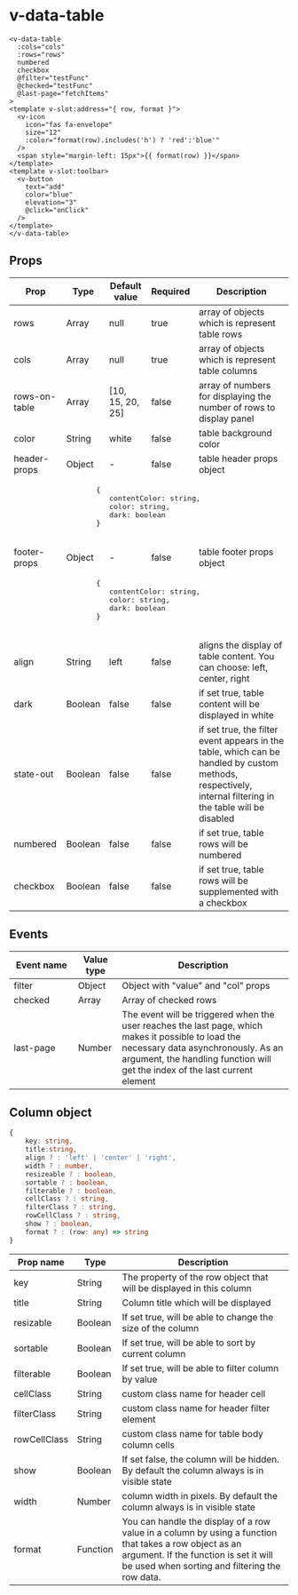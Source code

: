 # v-data-table

```vue
<v-data-table
  :cols="cols"
  :rows="rows"
  numbered
  checkbox
  @filter="testFunc"
  @checked="testFunc"
  @last-page="fetchItems"
>
<template v-slot:address="{ row, format }">
  <v-icon
    icon="fas fa-envelope"
    size="12"
    :color="format(row).includes('h') ? 'red':'blue'"
  />
  <span style="margin-left: 15px">{{ format(row) }}</span>
</template>
<template v-slot:toolbar>
  <v-button
    text="add"
    color="blue"
    elevation="3"
    @click="onClick"
  />
</template>
</v-data-table>
```
## Props

<table>
    <thead>
        <tr>
            <th colspan="3">Prop</th>
            <th>Type</th>
            <th>Default value</th>
            <th>Required</th>
            <th colspan="4">Description</th>
        </tr>
    </thead>
    <tbody>
        <tr>
            <td colspan="3">rows</td>
            <td>Array</td>
            <td>null</td>
            <td>true</td>
            <td>array of objects which is represent table rows</td>
        </tr>
        <tr>
            <td colspan="3">cols</td>
            <td>Array</td>
            <td>null</td>
            <td>true</td>
            <td>array of objects which is represent table columns</td>
        </tr>
        <tr>
            <td colspan="3">rows-on-table</td>
            <td>Array</td>
            <td>[10, 15, 20, 25]</td>
            <td>false</td>
            <td>array of numbers for displaying the  number of rows to display panel</td>
        </tr>
        <tr>
            <td colspan="3">color</td>
            <td>String</td>
            <td>white</td>
            <td>false</td>
            <td>table background color</td>
        </tr>
        <tr>
            <td colspan="3">header-props</td>
            <td>Object</td>
            <td>-</td>
            <td>false</td>
            <td>table header props object</td>
        </tr>         
        <tr>
            <td colspan="7">
                <pre>
                   <span>{</span>
                      <span class="key">contentColor:</span> <span class="value-type">string</span>,
                      <span class="key">color:</span> <span class="value-type">string</span>,
                      <span class="key">dark:</span> <span class="value-type">boolean</span>
                   }
                </pre>
            </td>
        </tr>         
         <tr>
            <td colspan="3">footer-props</td>
            <td>Object</td>
            <td>-</td>
            <td>false</td>
            <td>table footer props object</td>
        </tr>         
        <tr>
            <td colspan="7">
                <pre>
                   <span>{</span>
                      <span class="key">contentColor:</span> <span class="value-type">string</span>,
                      <span class="key">color:</span> <span class="value-type">string</span>,
                      <span class="key">dark:</span> <span class="value-type">boolean</span>
                   }
                </pre>
            </td>
        </tr>         
        <tr>
            <td colspan="3">align</td>
            <td>String</td>
            <td>left</td>
            <td>false</td>
            <td>aligns the display of table content. You can choose: left, center, right</td>
        </tr>
        <tr>
            <td colspan="3">dark</td>
            <td>Boolean</td>
            <td>false</td>
            <td>false</td>
            <td>if set true, table content will be displayed in white</td>
        </tr>
         <tr>
            <td colspan="3">state-out</td>
            <td>Boolean</td>
            <td>false</td>
            <td>false</td>
            <td>if set true, the filter event appears in the table, which can be handled by custom methods, respectively, internal filtering in the table will be disabled</td>
        </tr>
        <tr>
            <td colspan="3">numbered</td>
            <td>Boolean</td>
            <td>false</td>
            <td>false</td>
            <td>if set true, table rows will be numbered</td>
        </tr>
        <tr>
            <td colspan="3">checkbox</td>
            <td>Boolean</td>
            <td>false</td>
            <td>false</td>
            <td>if set true, table rows will  be supplemented with a checkbox</td>
        </tr>
    </tbody>
</table>

## Events

<table style="width: 100%">
    <thead>
        <tr>
            <th colspan="1">Event name</th>
            <th colspan="1">Value type</th>
            <th colspan="1">Description</th>
        </tr>
    </thead>
    <tbody>
        <tr>
            <td>filter</td>
            <td>Object</td>
            <td>Object with "value" and "col" props</td>
        </tr>
        <tr>
            <td>checked</td>
            <td>Array</td>
            <td>Array of checked rows</td>
        </tr>
        <tr>
            <td width="100">last-page</td>
            <td>Number</td>
            <td>The event will be triggered when the user reaches the last page, which makes it possible to load the necessary data asynchronously. As an argument, the handling function will get the index of the last current element</td>
        </tr>
    </tbody>
</table>

## Column object

```ts
{
    key: string,
    title:string,
    align ? : 'left' | 'center' | 'right',
    width ? : number,
    resizeable ? : boolean,
    sortable ? : boolean,
    filterable ? : boolean,
    cellClass ? : string,
    filterClass ? : string,
    rowCellClass ? : string,
    show ? : boolean,
    format ? : (row: any) => string
}
```

<table>
    <thead>
        <tr>
            <th>Prop name</th>
            <th>Type</th>
            <th>Description</th>
        </tr>
    </thead>
    <tbody>
        <tr>
            <td>key</td>
            <td>String</td>
            <td>The property of the row object that will be displayed in this column</td>
        </tr>
        <tr>
            <td>title</td>
            <td>String</td>
            <td>Column title which will be displayed</td>
        </tr>
        <tr>
            <td>resizable</td>
            <td>Boolean</td>
            <td>If set true, will be able to change the size of the column </td>
        </tr>
         <tr>
            <td>sortable</td>
            <td>Boolean</td>
            <td>If set true, will be able to sort by current column</td>
        </tr>
        <tr>
            <td>filterable</td>
            <td>Boolean</td>
            <td>If set true, will be able to filter column by value</td>
        </tr>       
         <tr>
            <td>cellClass</td>
            <td>String</td>
            <td>custom class name for header cell</td>
        </tr>         
        <tr>
            <td>filterClass</td>
            <td>String</td>
            <td>custom class name for header filter element</td>
        </tr>        
        <tr>
            <td>rowCellClass</td>
            <td>String</td>
            <td>custom class name for table body column cells</td>
        </tr>
        <tr>
            <td>show</td>
            <td>Boolean</td>
            <td>If set false, the column will be hidden. By default the column always is in visible state</td>
        </tr>        
        <tr>
            <td>width</td>
            <td>Number</td>
            <td>column width in pixels. By default the column always is in visible state</td>
        </tr>
        <tr>
            <td>format</td>
            <td>Function</td>
            <td>You can handle the display of a row value in a column by using a function that takes a row object as an argument. If the function is set it will be used when sorting and filtering the row data.</td>
        </tr>
    </tbody>
</table>


